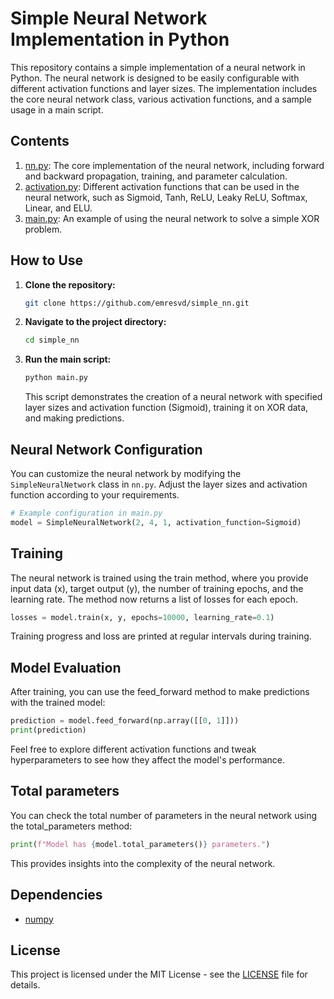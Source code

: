 # Simple Neural Network Implementation in Python

This repository contains a simple implementation of a neural network in Python. The neural network is designed to be easily configurable with different activation functions and layer sizes. The implementation includes the core neural network class, various activation functions, and a sample usage in a main script.

## Contents

1. [nn.py](nn.py): The core implementation of the neural network, including forward and backward propagation, training, and parameter calculation.
2. [activation.py](activation.py): Different activation functions that can be used in the neural network, such as Sigmoid, Tanh, ReLU, Leaky ReLU, Softmax, Linear, and ELU.
3. [main.py](main.py): An example of using the neural network to solve a simple XOR problem.

## How to Use

1. **Clone the repository:**

    ```bash
    git clone https://github.com/emresvd/simple_nn.git
    ```

2. **Navigate to the project directory:**

    ```bash
    cd simple_nn
    ```

3. **Run the main script:**

    ```bash
    python main.py
    ```

    This script demonstrates the creation of a neural network with specified layer sizes and activation function (Sigmoid), training it on XOR data, and making predictions.

## Neural Network Configuration

You can customize the neural network by modifying the `SimpleNeuralNetwork` class in `nn.py`. Adjust the layer sizes and activation function according to your requirements.

```python
# Example configuration in main.py
model = SimpleNeuralNetwork(2, 4, 1, activation_function=Sigmoid)
```

## Training

The neural network is trained using the train method, where you provide input data (x), target output (y), the number of training epochs, and the learning rate. The method now returns a list of losses for each epoch.

```python
losses = model.train(x, y, epochs=10000, learning_rate=0.1)
```

Training progress and loss are printed at regular intervals during training.

## Model Evaluation

After training, you can use the feed_forward method to make predictions with the trained model:

```python
prediction = model.feed_forward(np.array([[0, 1]]))
print(prediction)
````

Feel free to explore different activation functions and tweak hyperparameters to see how they affect the model's performance.

## Total parameters

You can check the total number of parameters in the neural network using the total_parameters method:

```python
print(f"Model has {model.total_parameters()} parameters.")
```

This provides insights into the complexity of the neural network.

## Dependencies
- [numpy](https://numpy.org/)

## License
This project is licensed under the MIT License - see the [LICENSE](LICENSE) file for details.
